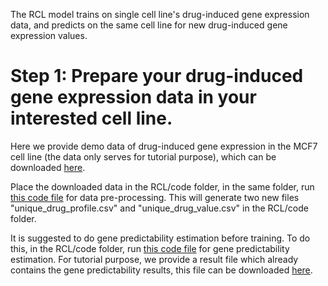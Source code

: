The RCL model trains on single cell line's drug-induced gene expression data, and predicts on the same cell line for new drug-induced gene expression values.

# Step 1: Prepare your drug-induced gene expression data in your interested cell line. 
Here we provide demo data of drug-induced gene expression in the MCF7 cell line (the data only serves for tutorial purpose), which can be downloaded [here](https://chenlab-data-public.s3.amazonaws.com/GPS4Drugs_RCL/LINCS_NEW_LOW_DOSE_L4_MCF7.RData).

Place the downloaded data in the RCL/code folder, in the same folder, run [this code file](https://github.com/Bin-Chen-Lab/GPS/blob/main/RCL/code/pre_process.R) for data pre-processing. This will generate two new files "unique_drug_profile.csv" and "unique_drug_value.csv" in the RCL/code folder.

It is suggested to do gene predictability estimation before training. To do this, in the RCL/code folder, run [this code file](https://github.com/Bin-Chen-Lab/GPS/blob/main/RCL/code/cal_predictability.py) for gene predictability estimation. For tutorial purpose, we provide a result file which already contains the gene predictability results, this file can be downloaded [here](https://chenlab-data-public.s3.amazonaws.com/GPS4Drugs_RCL/Predictabilities.csv).  








